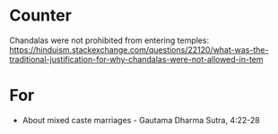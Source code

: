 # Counter
Chandalas were not prohibited from entering temples: https://hinduism.stackexchange.com/questions/22120/what-was-the-traditional-justification-for-why-chandalas-were-not-allowed-in-tem

# For
- About mixed caste marriages - Gautama Dharma Sutra, 4:22-28